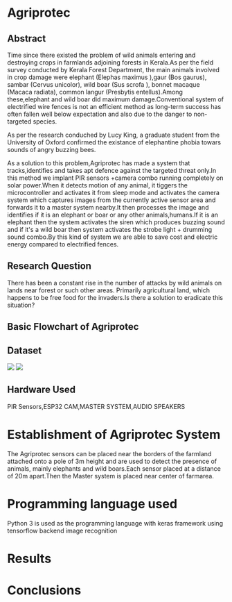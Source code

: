 

# Agriprotec

## Abstract
Time since there existed the problem of wild animals entering and destroying crops in farmlands adjoining forests in Kerala.As per the field survey conducted by  Kerala Forest
Department, the main animals involved in crop damage were elephant (Elephas maximus ),gaur (Bos gaurus), sambar (Cervus unicolor), wild boar (Sus scrofa ), bonnet macaque (Macaca radiata), common langur (Presbytis entellus).Among these,elephant and wild boar did maximum damage.Conventional system of electrified wire fences is not an efficient method as long-term success has often fallen well below expectation and also due to the danger to non-targeted species.

As per the research conduched by Lucy King, a graduate student from the University of Oxford confirmed the existance of elephantine phobia towars sounds of angry buzzing bees.


As a solution to this problem,Agriprotec has made a system that tracks,identifies and takes apt defence against the targeted threat only.In this method we implant PIR sensors +camera combo running completely on solar power.When it detects motion of any animal, it tiggers the microcontroller and activates it  from sleep mode and activates the  camera system which captures images from the currently active sensor area and forwards it to a master system nearby.It then  processes the image and identifies if it is an elephant or boar or any other animals,humans.If it is an elephant then the system activates the siren which produces buzzing sound and if it's a wild boar then system activates the strobe light + drumming sound combo.By this kind of system we are able to save cost and electric energy compared to electrified fences.

## Research Question 
There has been a constant rise in the number of attacks by wild animals on lands near forest or such other areas. Primarily agricultural land, which happens to be free food for the invaders.Is there a solution to eradicate this situation?

## Basic Flowchart of Agriprotec



## Dataset



![](Images/Page_00.png)
![](Images/Page_01.png)

## 

## Hardware Used

PIR Sensors,ESP32 CAM,MASTER SYSTEM,AUDIO SPEAKERS

# Establishment of Agriprotec System
The Agriprotec sensors can be placed near the borders of the farmland attached onto a pole of 3m height and are used to detect the presence of animals, mainly elephants and wild boars.Each sensor placed at a distance of 20m apart.Then the Master system is placed near center of farmarea.


# Programming language used
Python 3 is used as the programming language with keras framework using tensorflow backend image recognition 

# Results 




# Conclusions



